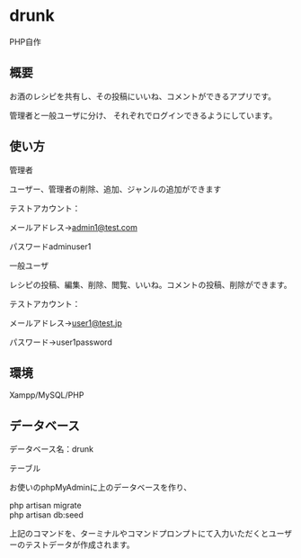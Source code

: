 # drunk
PHP自作

## 概要
お酒のレシピを共有し、その投稿にいいね、コメントができるアプリです。

管理者と一般ユーザに分け、
それぞれでログインできるようにしています。

## 使い方
管理者

ユーザー、管理者の削除、追加、ジャンルの追加ができます

テストアカウント：

メールアドレス→admin1@test.com

パスワードadminuser1

一般ユーザ

レシピの投稿、編集、削除、閲覧、いいね。コメントの投稿、削除ができます。

テストアカウント：

メールアドレス→user1@test.jp

パスワード→user1password

## 環境
Xampp/MySQL/PHP

## データベース

データベース名：drunk 

テーブル

お使いのphpMyAdminに上のデータベースを作り、

php artisan migrate<br>
php artisan db:seed<br>

上記のコマンドを、ターミナルやコマンドプロンプトにて入力いただくとユーザーのテストデータが作成されます。